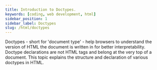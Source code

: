 ```yaml
---
title: Introduction to Doctypes.
keywords: [coding, web development, html]
sidebar_position: 1
sidebar_label: Doctypes
slug: /html/doctypes
---
```


Doctypes - short for 'document type' - help browsers to understand the version of HTML the document is written in for better interpretability. Doctype declarations are not HTML tags and belong at the very top of a document. This topic explains the structure and declaration of various doctypes in HTML.